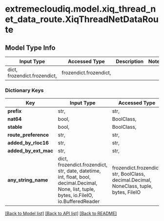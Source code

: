 # extremecloudiq.model.xiq_thread_net_data_route.XiqThreadNetDataRoute

## Model Type Info
Input Type | Accessed Type | Description | Notes
------------ | ------------- | ------------- | -------------
dict, frozendict.frozendict,  | frozendict.frozendict,  |  | 

### Dictionary Keys
Key | Input Type | Accessed Type | Description | Notes
------------ | ------------- | ------------- | ------------- | -------------
**prefix** | str,  | str,  |  | [optional] 
**nat64** | bool,  | BoolClass,  |  | [optional] 
**stable** | bool,  | BoolClass,  |  | [optional] 
**route_preference** | str,  | str,  |  | [optional] 
**added_by_rloc16** | str,  | str,  |  | [optional] 
**added_by_ext_mac** | str,  | str,  |  | [optional] 
**any_string_name** | dict, frozendict.frozendict, str, date, datetime, int, float, bool, decimal.Decimal, None, list, tuple, bytes, io.FileIO, io.BufferedReader | frozendict.frozendict, str, BoolClass, decimal.Decimal, NoneClass, tuple, bytes, FileIO | any string name can be used but the value must be the correct type | [optional]

[[Back to Model list]](../../README.md#documentation-for-models) [[Back to API list]](../../README.md#documentation-for-api-endpoints) [[Back to README]](../../README.md)

